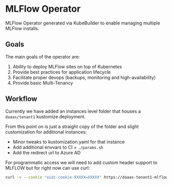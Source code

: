 # MLFlow Operator

MLFlow Operator generated via KubeBuilder to enable managing multiple MLFlow installs.

## Goals

The main goals of the operator are:

1. Ability to deploy MLFlow sites on top of Kubernetes
2. Provide best practices for application lifecycle
3. Facilitate proper devops (backups, monitoring and high-availability)
4. Provide basic Multi-Tenancy

## Workflow

Currently we have added an instances level folder that houses a `daaas/tenant1` kustomize deployment.

From this point on is just a straight copy of the folder and slight customization for additional instances:

* Minor tweaks to kustomization.yaml for that instance
* Add additional envvars to CI + `./params.sh`
* Add the redirect url to Azure AD

For programmatic access we will need to add custom header support to MLFLOW but for right now can use curl:

```sh
curl -v --cookie "oidc-cookie-XXXXX=XXXXX" https://daaas-tenant1-mlflow.covid.cloud.statcan.ca/api/2.0/preview/mlflow/experiments/list
```
